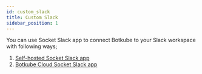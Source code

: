 ```yaml
---
id: custom_slack
title: Custom Slack
sidebar_position: 1
---
```


You can use Socket Slack app to connect Botkube to your Slack workspace with following ways;

1. [Self-hosted Socket Slack app](./self_hosted.md)
2. [Botkube Cloud Socket Slack app](./cloud.md)
